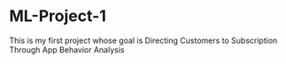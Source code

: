 # ML-Project-1
This is my first project whose goal is Directing Customers to Subscription Through App Behavior Analysis
